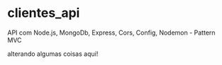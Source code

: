 # clientes_api
API com Node.js, MongoDb, Express, Cors, Config, Nodemon - Pattern MVC

alterando algumas coisas aqui!